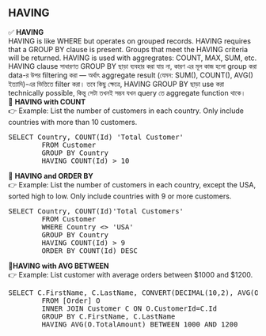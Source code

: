 ## HAVING
✅ <B>HAVING </b> <BR>  HAVING is like WHERE but operates on grouped records. HAVING requires that a GROUP BY clause is present. Groups that meet the HAVING criteria will be returned. HAVING is used with aggregrates: COUNT, MAX, SUM, etc. <br> 
HAVING clause সাধারণত GROUP BY ছাড়া ব্যবহার করা যায় না, কারণ এর মূল কাজ হলো group করা data-র উপর filtering করা — অর্থাৎ aggregate result (যেমন: SUM(), COUNT(), AVG() ইত্যাদি)-এর ভিত্তিতে filter করা। 
তবে কিছু ক্ষেত্রে, HAVING GROUP BY ছাড়া use করা technically possible, কিন্তু সেটা তখনই সম্ভব যখন query তে aggregate function থাকে। <br> 
🔷 <b>HAVING with COUNT </b> <br> 
👉 Example:  List the number of customers in each country. Only include countries with more than 10 customers. 
<pre>SELECT Country, COUNT(Id) 'Total Customer'
		FROM Customer
		GROUP BY Country 
		HAVING COUNT(Id) > 10    </pre>		
🔷 <b>HAVING and ORDER BY </b>  <br> 
👉 Example: List the number of customers in each country, except the USA, sorted high to low. Only include countries with 9 or more customers. 
<pre>SELECT Country, COUNT(Id)'Total Customers'
		FROM Customer 
		WHERE Country <> 'USA'
		GROUP BY Country
		HAVING COUNT(Id) > 9 
		ORDER BY COUNT(Id) DESC   </pre>		
🔷<b>HAVING with AVG BETWEEN </b> <br> 
👉 Example: List customer with average orders between $1000 and $1200. 
<pre>SELECT C.FirstName, C.LastName, CONVERT(DECIMAL(10,2), AVG(O.TotalAmount))'Average Order'
		FROM [Order] O
		INNER JOIN Customer C ON O.CustomerId=C.Id
		GROUP BY C.FirstName, C.LastName
		HAVING AVG(O.TotalAmount) BETWEEN 1000 AND 1200    </pre>		 



